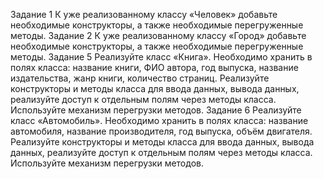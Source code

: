 Задание 1
К уже реализованному классу «Человек» добавьте
необходимые конструкторы, а также необходимые перегруженные методы.
Задание 2
К уже реализованному классу «Город» добавьте необходимые конструкторы, а также необходимые перегруженные методы.
Задание 5
Реализуйте класс «Книга». Необходимо хранить в полях класса: название книги, ФИО автора, год выпуска,
название издательства, жанр книги, количество страниц.
Реализуйте конструкторы и методы класса для ввода
данных, вывода данных, реализуйте доступ к отдельным
полям через методы класса. Используйте механизм перегрузки методов.
Задание 6
Реализуйте класс «Автомобиль». Необходимо хранить
в полях класса: название автомобиля, название производителя, год выпуска, объём двигателя. Реализуйте конструкторы и методы класса для ввода данных, вывода данных,
реализуйте доступ к отдельным полям через методы класса.
Используйте механизм перегрузки методов.
